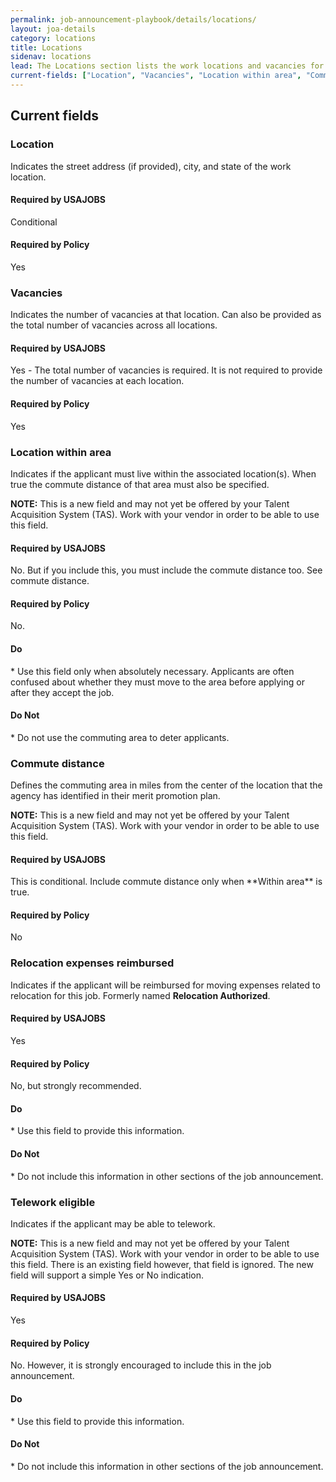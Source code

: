 ```yaml
---
permalink: job-announcement-playbook/details/locations/
layout: joa-details
category: locations
title: Locations
sidenav: locations
lead: The Locations section lists the work locations and vacancies for the job.
current-fields: ["Location", "Vacancies", "Location within area", "Commute distance", "Relocation expenses reimbursed", "Telework eligible"]
---
```


## Current fields

### Location

Indicates the street address (if provided), city, and state of the work location.

<div class="usajobs-recruitment-joa-playbook-details__container">
<div class="usajobs-recruitment-joa-playbook-details__required-by-usajobs">
  <h4>Required by USAJOBS</h4>
  <p>Conditional</p>
</div>
<div class="usajobs-recruitment-joa-playbook-details__required-by-policy">
  <h4>Required by Policy</h4>
  <p>Yes</p>
</div>
</div>

### Vacancies

Indicates the number of vacancies at that location. Can also be provided as the total number of vacancies across all locations.

<div class="usajobs-recruitment-joa-playbook-details__container">
<div class="usajobs-recruitment-joa-playbook-details__required-by-usajobs">
  <h4>Required by USAJOBS</h4>
  <p>Yes - The total number of vacancies is required. It is not required to provide the number of vacancies at each location.</p>
</div>
<div class="usajobs-recruitment-joa-playbook-details__required-by-policy">
  <h4>Required by Policy</h4>
  <p>Yes</p>
</div>
</div>

### Location within area

Indicates if the applicant must live within the associated location(s). When true the commute distance of that area must also be specified.

**NOTE:** This is a new field and may not yet be offered by your Talent Acquisition System (TAS). Work with your vendor in order to be able to use this field.

<div class="usajobs-recruitment-joa-playbook-details__container">
<div class="usajobs-recruitment-joa-playbook-details__required-by-usajobs">
  <h4>Required by USAJOBS</h4>
  <p>No. But if you include this, you must include the commute distance too.  See commute distance.</p>
</div>
<div class="usajobs-recruitment-joa-playbook-details__required-by-policy">
  <h4>Required by Policy</h4>
  <p>No.</p>
</div>
</div>

<div class="usajobs-recruitment-joa-playbook-details__container">
<div class="usajobs-recruitment-joa-playbook-details__do">
  <h4><span class="fa fa-check"></span> Do</h4>
  * Use this field only when absolutely necessary. Applicants are often confused about whether they must  move to the area before applying or after they accept the job.
</div>
<div class="usajobs-recruitment-joa-playbook-details__do-not">
  <h4><span class="fa fa-times"></span> Do Not</h4>
  * Do not use the commuting area to deter applicants.
</div>
</div>

### Commute distance

Defines the commuting area in miles from the center of the location that the agency has identified in their merit promotion plan.

**NOTE:** This is a new field and may not yet be offered by your Talent Acquisition System (TAS). Work with your vendor in order to be able to use this field.

<div class="usajobs-recruitment-joa-playbook-details__container">
<div class="usajobs-recruitment-joa-playbook-details__required-by-usajobs">
  <h4>Required by USAJOBS</h4>
  <p>This is conditional. Include commute distance only when **Within area** is true.</p>
</div>
<div class="usajobs-recruitment-joa-playbook-details__required-by-policy">
  <h4>Required by Policy</h4>
  <p>No</p>
</div>
</div>

### Relocation expenses reimbursed

Indicates if the applicant will be reimbursed for moving expenses related to relocation for this job. Formerly named **Relocation Authorized**.

<div class="usajobs-recruitment-joa-playbook-details__container">
<div class="usajobs-recruitment-joa-playbook-details__required-by-usajobs">
  <h4>Required by USAJOBS</h4>
  <p>Yes</p>
</div>
<div class="usajobs-recruitment-joa-playbook-details__required-by-policy">
  <h4>Required by Policy</h4>
  <p>No, but strongly recommended.</p>
</div>
</div>

<div class="usajobs-recruitment-joa-playbook-details__container">
<div class="usajobs-recruitment-joa-playbook-details__do">
  <h4><span class="fa fa-check"></span> Do</h4>
  * Use this field to provide this information.
</div>
<div class="usajobs-recruitment-joa-playbook-details__do-not">
  <h4><span class="fa fa-times"></span> Do Not</h4>
  * Do not include this information in other sections of the job announcement.
</div>
</div>

### Telework eligible

Indicates if the applicant may be able to telework.

**NOTE:** This is a new field and may not yet be offered by your Talent Acquisition System (TAS). Work with your vendor in order to be able to use this field. There is an existing field however, that field is ignored. The new field will support a simple Yes or No indication.

<div class="usajobs-recruitment-joa-playbook-details__container">
<div class="usajobs-recruitment-joa-playbook-details__required-by-usajobs">
  <h4>Required by USAJOBS</h4>
  <p>Yes</p>
</div>
<div class="usajobs-recruitment-joa-playbook-details__required-by-policy">
  <h4>Required by Policy</h4>
  <p>No. However, it is strongly encouraged to include this in the job announcement.</p>
</div>
</div>

<div class="usajobs-recruitment-joa-playbook-details__container">
<div class="usajobs-recruitment-joa-playbook-details__do">
  <h4><span class="fa fa-check"></span> Do</h4>
  * Use this field to provide this information.
</div>
<div class="usajobs-recruitment-joa-playbook-details__do-not">
  <h4><span class="fa fa-times"></span> Do Not</h4>
  * Do not include this information in other sections of the job announcement.
</div>
</div>
